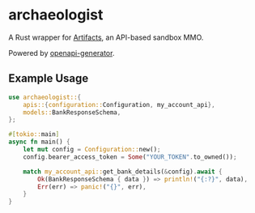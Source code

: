 # archaeologist

A Rust wrapper for [Artifacts](https://artifactsmmo.com/), an API-based sandbox MMO.

Powered by [openapi-generator](https://openapi-generator.tech/).

## Example Usage

```rust
use archaeologist::{
    apis::{configuration::Configuration, my_account_api},
    models::BankResponseSchema,
};

#[tokio::main]
async fn main() {
    let mut config = Configuration::new();
    config.bearer_access_token = Some("YOUR_TOKEN".to_owned());

    match my_account_api::get_bank_details(&config).await {
        Ok(BankResponseSchema { data }) => println!("{:?}", data),
        Err(err) => panic!("{}", err),
    }
}
```
